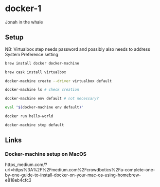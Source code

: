 # docker-1

Jonah in the whale

## Setup

NB: Virtualbox step needs password and possibly also needs to address System Preference setting

```zsh
brew install docker docker-machine

brew cask install virtualbox

docker-machine create --driver virtualbox default

docker-machine ls # check creation

docker-machine env default # not necessary?

eval "$(docker-machine env default)"

docker run hello-world

docker-machine stop default
```

## Links

### Docker-machine setup on MacOS

https_medium.com/?url=https%3A%2F%2Fmedium.com%2Fcrowdbotics%2Fa-complete-one-by-one-guide-to-install-docker-on-your-mac-os-using-homebrew-e818eb4cfc3
